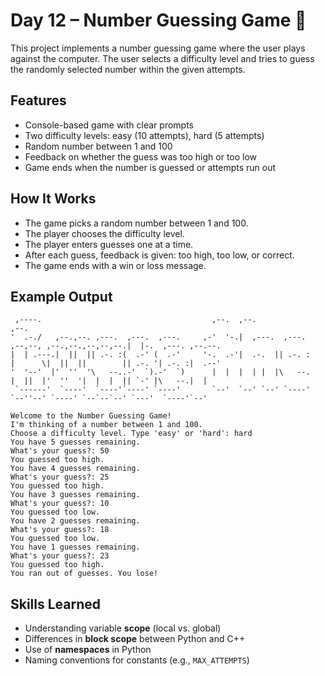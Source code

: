 # Day 12 – Number Guessing Game 🎯

This project implements a number guessing game where the user plays against the computer. The user selects a difficulty level and tries to guess the randomly selected number within the given attempts.

## Features

- Console-based game with clear prompts
- Two difficulty levels: easy (10 attempts), hard (5 attempts)
- Random number between 1 and 100
- Feedback on whether the guess was too high or too low
- Game ends when the number is guessed or attempts run out

## How It Works

- The game picks a random number between 1 and 100.
- The player chooses the difficulty level.
- The player enters guesses one at a time.
- After each guess, feedback is given: too high, too low, or correct.
- The game ends with a win or loss message.

## Example Output
```
 ,----.                                      ,--.  ,--.                                          ,--.                  
'  .-./   ,--.,--. ,---.  ,---.  ,---.     ,-'  '-.|  ,---.  ,---.     ,--,--, ,--.,--.,--,--,--.|  |-.  ,---. ,--.--. 
|  | .---.|  ||  || .-. :(  .-' (  .-'     '-.  .-'|  .-.  || .-. :    |      \|  ||  ||        || .-. '| .-. :|  .--' 
'  '--'  |'  ''  '\   --..-'  `).-'  `)      |  |  |  | |  |\   --.    |  ||  |'  ''  '|  |  |  || `-' |\   --.|  |    
 `------'  `----'  `----'`----' `----'       `--'  `--' `--' `----'    `--''--' `----' `--`--`--' `---'  `----'`--'   

Welcome to the Number Guessing Game!
I'm thinking of a number between 1 and 100.
Choose a difficulty level. Type 'easy' or 'hard': hard
You have 5 guesses remaining.
What's your guess?: 50
You guessed too high.
You have 4 guesses remaining.
What's your guess?: 25
You guessed too high.
You have 3 guesses remaining.
What's your guess?: 10
You guessed too low.
You have 2 guesses remaining.
What's your guess?: 18
You guessed too low.
You have 1 guesses remaining.
What's your guess?: 23
You guessed too high.
You ran out of guesses. You lose!
```

## Skills Learned

- Understanding variable **scope** (local vs. global)
- Differences in **block scope** between Python and C++
- Use of **namespaces** in Python
- Naming conventions for constants (e.g., `MAX_ATTEMPTS`)
